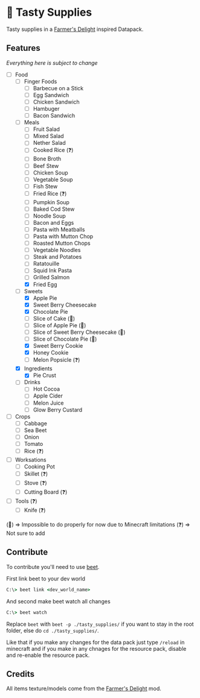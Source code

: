 # 🍳 Tasty Supplies
Tasty supplies in a [Farmer's Delight](https://github.com/vectorwing/FarmersDelight) inspired Datapack.

## Features
*Everything here is subject to change*

- [ ] Food
    - [ ] Finger Foods
        - [ ] Barbecue on a Stick
        - [ ] Egg Sandwich
        - [ ] Chicken Sandwich
        - [ ] Hambuger
        - [ ] Bacon Sandwich
    - [ ] Meals
        - [ ] Fruit Salad
        - [ ] Mixed Salad
        - [ ] Nether Salad
        - [ ] Cooked Rice (❓)
        - [ ] Bone Broth
        - [ ] Beef Stew
        - [ ] Chicken Soup
        - [ ] Vegetable Soup
        - [ ] Fish Stew
        - [ ] Fried Rice (❓)
        - [ ] Pumpkin Soup
        - [ ] Baked Cod Stew
        - [ ] Noodle Soup
        - [ ] Bacon and Eggs
        - [ ] Pasta with Meatballs
        - [ ] Pasta with Mutton Chop
        - [ ] Roasted Mutton Chops
        - [ ] Vegetable Noodles
        - [ ] Steak and Potatoes
        - [ ] Ratatouille
        - [ ] Squid Ink Pasta
        - [ ] Grilled Salmon
        - [x] Fried Egg
    - [ ] Sweets
        - [x] Apple Pie
        - [x] Sweet Berry Cheesecake
        - [x] Chocolate Pie
        - [ ] Slice of Cake (🔴)
        - [ ] Slice of Apple Pie (🔴)
        - [ ] Slice of Sweet Berry Cheesecake (🔴)
        - [ ] Slice of Chocolate Pie (🔴)
        - [x] Sweet Berry Cookie
        - [x] Honey Cookie
        - [ ] Melon Popsicle (❓)
    - [x] Ingredients
        - [x] Pie Crust
    - [ ] Drinks
        - [ ] Hot Cocoa
        - [ ] Apple Cider
        - [ ] Melon Juice
        - [ ] Glow Berry Custard
- [ ] Crops
    - [ ] Cabbage
    - [ ] Sea Beet
    - [ ] Onion
    - [ ] Tomato
    - [ ] Rice (❓)
- [ ] Worksations
    - [ ] Cooking Pot
    - [ ] Skillet (❓)
    - [ ] Stove (❓)
    - [ ] Cutting Board (❓)
- [ ] Tools (❓)
    - [ ] Knife (❓)

(🔴) => Impossible to do properly for now due to Minecraft limitations
(❓) => Not sure to add

## Contribute
To contribute you'll need to use [beet](https://github.com/mcbeet/beet/tree/728859b2bf7b7725fcf7aa7de3788c668ffd668d).

First link beet to your dev world
```cmd
C:\> beet link <dev_world_name>
```

And second make beet watch all changes
```cmd
C:\> beet watch
```

Replace `beet` with `beet -p ./tasty_supplies/` if you want to stay in the root folder, else do `cd ./tasty_supplies/`.

Like that if you make any changes for the data pack just type `/reload` in minecraft and if you make in any chnages for the resource pack, disable and re-enable the resource pack.

## Credits
All items texture/models come from the [Farmer's Delight](https://github.com/vectorwing/FarmersDelight) mod.